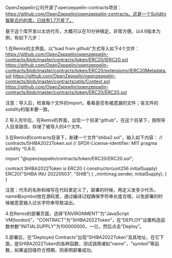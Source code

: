 OpenZeppelin公司开源了openzeppelin-contracts项目：https://github.com/OpenZeppelin/openzeppelin-contracts。这是一个Solidity智能合约的库，已经有1.7万星了。

基于这个库开发以太坊代币，大概可以在10分钟搞定，非常方便。以4.6版本为例，有如下几步：

1.在Remix的主界面，以“load from github”方式导入如下4个文件：
https://github.com/OpenZeppelin/openzeppelin-contracts/blob/master/contracts/token/ERC20/IERC20.sol
https://github.com/OpenZeppelin/openzeppelin-contracts/blob/master/contracts/token/ERC20/extensions/IERC20Metadata.sol
https://github.com/OpenZeppelin/openzeppelin-contracts/blob/master/contracts/utils/Context.sol
https://github.com/OpenZeppelin/openzeppelin-contracts/blob/master/contracts/token/ERC20/ERC20.sol

注意：导入后，检查每个文件的import，看看是否有被遗漏的文件；各文件的solidity的版本要一致。

2.导入完毕后，在Remix的界面，出现一个目录“github”，在这个目录下，按照导入目录路径，存储了被导入的4个文件。

3.在Remix的contracts目录下，新建一个文件"shiba2.sol"，输入如下内容：
// contracts/SHIBA2022Token.sol
// SPDX-License-Identifier: MIT
pragma solidity ^0.8.0;

import "@openzeppelin/contracts/token/ERC20/ERC20.sol";

contract SHIBA2022Token is ERC20 {
    constructor(uint256 initialSupply) ERC20("SHIBA INU 20220503", "SHIB") {
        _mint(msg.sender, initialSupply);
    }
}

注意：代币的名称和缩写在代码里定义了，部署的时候，再定义发多少代币。name和symbol放在源码里，通过编译过程确保字符串长度合理，以免部署的时候被恶意输入过长字符串导致溢出。

4.在Remix的部署页面，选择“ENVIRONMENT”为“JavaScript VM(london)”，"CONTRACT"为"SHIBA2022Token"，在“DEPLOY”设置构造函数参数"INITIALSUPPLY"为100000000，一亿。然后点击“Deploy”。

5.部署后，在“Deployed Contracts”出现“SHIBA2022Token”及其地址，在它下面，是SHIBA2022Token的各种函数，测试调用诸如"name"，"symbol"等函数，如果返回值符合预期，则表明部署成功。

